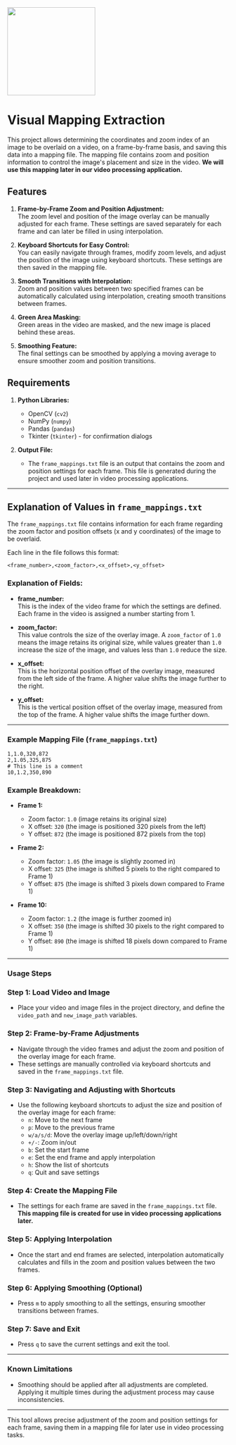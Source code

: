 
<img src="![image](https://github.com/user-attachments/assets/41dbeb26-8363-44d8-9c7d-514fe04d81ca)" width="200">

# Visual Mapping Extraction

This project allows determining the coordinates and zoom index of an image to be overlaid on a video, on a frame-by-frame basis, and saving this data into a mapping file. The mapping file contains zoom and position information to control the image's placement and size in the video. **We will use this mapping later in our video processing application.**

## Features

1. **Frame-by-Frame Zoom and Position Adjustment:**  
   The zoom level and position of the image overlay can be manually adjusted for each frame. These settings are saved separately for each frame and can later be filled in using interpolation.

2. **Keyboard Shortcuts for Easy Control:**  
   You can easily navigate through frames, modify zoom levels, and adjust the position of the image using keyboard shortcuts. These settings are then saved in the mapping file.

3. **Smooth Transitions with Interpolation:**  
   Zoom and position values between two specified frames can be automatically calculated using interpolation, creating smooth transitions between frames.

4. **Green Area Masking:**  
   Green areas in the video are masked, and the new image is placed behind these areas.

5. **Smoothing Feature:**  
   The final settings can be smoothed by applying a moving average to ensure smoother zoom and position transitions.

## Requirements

1. **Python Libraries:**
   - OpenCV (`cv2`)
   - NumPy (`numpy`)
   - Pandas (`pandas`)
   - Tkinter (`tkinter`) - for confirmation dialogs

2. **Output File:**
   - The `frame_mappings.txt` file is an output that contains the zoom and position settings for each frame. This file is generated during the project and used later in video processing applications.

---

## Explanation of Values in `frame_mappings.txt`

The `frame_mappings.txt` file contains information for each frame regarding the zoom factor and position offsets (x and y coordinates) of the image to be overlaid.

Each line in the file follows this format:

```
<frame_number>,<zoom_factor>,<x_offset>,<y_offset>
```

### Explanation of Fields:

- **frame_number:**  
  This is the index of the video frame for which the settings are defined. Each frame in the video is assigned a number starting from 1.

- **zoom_factor:**  
  This value controls the size of the overlay image. A `zoom_factor` of `1.0` means the image retains its original size, while values greater than `1.0` increase the size of the image, and values less than `1.0` reduce the size.

- **x_offset:**  
  This is the horizontal position offset of the overlay image, measured from the left side of the frame. A higher value shifts the image further to the right.

- **y_offset:**  
  This is the vertical position offset of the overlay image, measured from the top of the frame. A higher value shifts the image further down.

---

### Example Mapping File (`frame_mappings.txt`)

```
1,1.0,320,872
2,1.05,325,875
# This line is a comment
10,1.2,350,890
```

### Example Breakdown:

- **Frame 1:**  
  - Zoom factor: `1.0` (image retains its original size)
  - X offset: `320` (the image is positioned 320 pixels from the left)
  - Y offset: `872` (the image is positioned 872 pixels from the top)

- **Frame 2:**  
  - Zoom factor: `1.05` (the image is slightly zoomed in)
  - X offset: `325` (the image is shifted 5 pixels to the right compared to Frame 1)
  - Y offset: `875` (the image is shifted 3 pixels down compared to Frame 1)

- **Frame 10:**  
  - Zoom factor: `1.2` (the image is further zoomed in)
  - X offset: `350` (the image is shifted 30 pixels to the right compared to Frame 1)
  - Y offset: `890` (the image is shifted 18 pixels down compared to Frame 1)

---

### Usage Steps

### Step 1: Load Video and Image
- Place your video and image files in the project directory, and define the `video_path` and `new_image_path` variables.

### Step 2: Frame-by-Frame Adjustments
- Navigate through the video frames and adjust the zoom and position of the overlay image for each frame. 
- These settings are manually controlled via keyboard shortcuts and saved in the `frame_mappings.txt` file.

### Step 3: Navigating and Adjusting with Shortcuts
- Use the following keyboard shortcuts to adjust the size and position of the overlay image for each frame:
  - `n`: Move to the next frame
  - `p`: Move to the previous frame
  - `w/a/s/d`: Move the overlay image up/left/down/right
  - `+/-`: Zoom in/out
  - `b`: Set the start frame
  - `e`: Set the end frame and apply interpolation
  - `h`: Show the list of shortcuts
  - `q`: Quit and save settings

### Step 4: Create the Mapping File
- The settings for each frame are saved in the `frame_mappings.txt` file. **This mapping file is created for use in video processing applications later.**

### Step 5: Applying Interpolation
- Once the start and end frames are selected, interpolation automatically calculates and fills in the zoom and position values between the two frames.

### Step 6: Applying Smoothing (Optional)
- Press `m` to apply smoothing to all the settings, ensuring smoother transitions between frames.

### Step 7: Save and Exit
- Press `q` to save the current settings and exit the tool.

---

### Known Limitations
- Smoothing should be applied after all adjustments are completed. Applying it multiple times during the adjustment process may cause inconsistencies.

---

This tool allows precise adjustment of the zoom and position settings for each frame, saving them in a mapping file for later use in video processing tasks.
